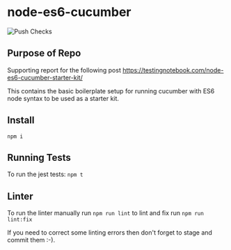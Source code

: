 # node-es6-cucumber

![Push Checks](https://github.com/testingnotebook/node-es6-cucumber/actions/workflows/push-main.yml/badge.svg)

## Purpose of Repo

Supporting report for the following post https://testingnotebook.com/node-es6-cucumber-starter-kit/

This contains the basic boilerplate setup for running cucumber with ES6 node syntax to be used as a starter kit.

## Install

`npm i`

## Running Tests

To run the jest tests: `npm t`

## Linter

To run the linter manually run `npm run lint` to lint and fix run `npm run lint:fix`

If you need to correct some linting errors then don't forget to stage and commit them :-).
